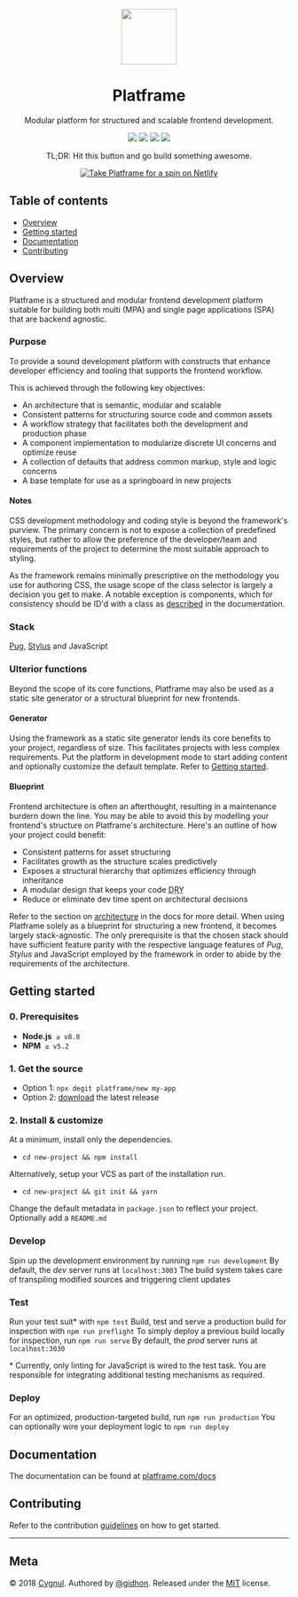 <p align="center">
    <a href="http://platframe.com">
        <img src="http://platframe.com/assets/images/external/_link/platframe.svg" width=100 height=100>
    </a>
</p>

<h1 align="center">Platframe</h1>

<p align="center">
    Modular platform for structured and scalable frontend development.
</p>

<p align="center">
    <a href="https://travis-ci.org/platframe/platframe"><img src="https://travis-ci.org/platframe/platframe.svg?branch=master"></a>
    <a href="https://www.codacy.com/app/platframe/platframe?utm_source=github.com&amp;utm_medium=referral&amp;utm_content=platframe/platframe&amp;utm_campaign=Badge_Grade"><img src="https://api.codacy.com/project/badge/Grade/e2faa208e2b94932b4612df9cf306bd5"/></a>
    <a href="https://david-dm.org/platframe/platframe?type=dev"><img src="https://david-dm.org/platframe/platframe/dev-status.svg"></a>
    <a href="http://t.me/platframe"><img src="https://img.shields.io/badge/telegram-chat-30A7DE.svg"></a>
</p>

<p align="center">
    TL;DR: Hit this button and go build something awesome.
</p>

<p align="center">
    <a href="https://app.netlify.com/start/deploy?repository=https://github.com/platframe/platframe">
        <img src="https://www.netlify.com/img/deploy/button.svg" alt="Take Platframe for a spin on Netlify">
    </a>
</p>

## Table of contents
- [Overview](#overview)
- [Getting started](#getting-started)
- [Documentation](#documentation)
- [Contributing](#contributing)

## Overview
Platframe is a structured and modular frontend development platform suitable for building both multi (MPA) and single page applications (SPA) that are backend agnostic.

### Purpose
To provide a sound development platform with constructs that enhance developer efficiency and tooling that supports the frontend workflow.

This is achieved through the following key objectives:

- An architecture that is semantic, modular and scalable
- Consistent patterns for structuring source code and common assets
- A workflow strategy that facilitates both the development and production phase
- A component implementation to modularize discrete UI concerns and optimize reuse
- A collection of defaults that address common markup, style and logic concerns
- A base template for use as a springboard in new projects

#### Notes
CSS development methodology and coding style is beyond the framework's purview.
The primary concern is not to expose a collection of predefined styles, but rather to allow the preference of the developer/team and requirements of the project to determine the most suitable approach to styling.

As the framework remains minimally prescriptive on the methodology you use for authoring CSS, the usage scope of the class selector is largely a decision you get to make. A notable exception is components, which for consistency should be ID'd with a class as [described](http://platframe.com/docs/components/#create-style) in the documentation.

### Stack
[Pug](https://pugjs.org), [Stylus](http://stylus-lang.com) and JavaScript

### Ulterior functions
Beyond the scope of its core functions, Platframe may also be used as a static site generator or a structural blueprint for new frontends.

#### Generator
Using the framework as a static site generator lends its core benefits to your project, regardless of size.
This facilitates projects with less complex requirements.
Put the platform in development mode to start adding content and optionally customize the default template.
Refer to [Getting started](#getting-started).

#### Blueprint
Frontend architecture is often an afterthought, resulting in a maintenance burdern down the line.
You may be able to avoid this by modelling your frontend's structure on Platframe's architecture.
Here's an outline of how your project could benefit:

- Consistent patterns for asset structuring
- Facilitates growth as the structure scales predictively
- Exposes a structural hierarchy that optimizes efficiency through inheritance
- A modular design that keeps your code <abbr title="don't repeat yourself">DRY</abbr>
- Reduce or eliminate dev time spent on architectural decisions

Refer to the section on [architecture](https://platframe.com/docs/#architecture) in the docs for more detail.
When using Platframe solely as a blueprint for structuring a new frontend, it becomes largely stack-agnostic.
The only prerequisite is that the chosen stack should have sufficient feature parity with the respective language features of *Pug*, *Stylus* and JavaScript employed by the framework in order to  abide by the requirements of the architecture.

## Getting started

### 0. Prerequisites

- **Node.js**&nbsp; `≥ v8.0`
- **NPM**&nbsp; `≥ v5.2`

### 1. Get the source

- Option 1: `npx degit platframe/new my-app`
- Option 2: [download](https://github.com/platframe/platframe/releases/latest) the latest release

### 2. Install &amp; customize

At a minimum, install only the dependencies.
- `cd new-project && npm install`

Alternatively, setup your VCS as part of the installation run.
- `cd new-project && git init && yarn`

Change the default metadata in `package.json` to reflect your project.
Optionally add a `README.md`

### Develop
Spin up the development environment by running `npm run development`
By default, the *dev* server runs at `localhost:3003`
The build system takes care of transpiling modified sources and triggering client updates

### Test
Run your test suit\* with `npm test`
Build, test and serve a production build for inspection with `npm run preflight`
To simply deploy a previous build locally for inspection, run `npm run serve`
By default, the *prod* server runs at `localhost:3030`

\* Currently, only linting for JavaScript is wired to the test task. You are responsible for integrating additional testing mechanisms as required.

### Deploy
For an optimized, production-targeted build, run `npm run production`
You can optionally wire your deployment logic to `npm run deploy`

## Documentation
The documentation can be found at [platframe.com/docs](https://platframe.com/docs)

## Contributing
Refer to the contribution [guidelines](.github/CONTRIBUTING.md) on how to get started.

---

## Meta
&#169; 2018 [Cygnul](https://cygnul.com).
Authored by [@gidhon](https://github.com/gidhon).
Released under the [MIT](LICENSE) license.
